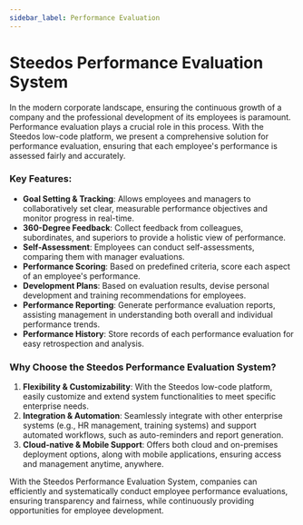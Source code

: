 ```yaml
---
sidebar_label: Performance Evaluation
---
```


# Steedos Performance Evaluation System

In the modern corporate landscape, ensuring the continuous growth of a company and the professional development of its employees is paramount. Performance evaluation plays a crucial role in this process. With the Steedos low-code platform, we present a comprehensive solution for performance evaluation, ensuring that each employee's performance is assessed fairly and accurately.

### Key Features:

- **Goal Setting & Tracking**: Allows employees and managers to collaboratively set clear, measurable performance objectives and monitor progress in real-time.
- **360-Degree Feedback**: Collect feedback from colleagues, subordinates, and superiors to provide a holistic view of performance.
- **Self-Assessment**: Employees can conduct self-assessments, comparing them with manager evaluations.
- **Performance Scoring**: Based on predefined criteria, score each aspect of an employee's performance.
- **Development Plans**: Based on evaluation results, devise personal development and training recommendations for employees.
- **Performance Reporting**: Generate performance evaluation reports, assisting management in understanding both overall and individual performance trends.
- **Performance History**: Store records of each performance evaluation for easy retrospection and analysis.

### Why Choose the Steedos Performance Evaluation System?

1. **Flexibility & Customizability**: With the Steedos low-code platform, easily customize and extend system functionalities to meet specific enterprise needs.
2. **Integration & Automation**: Seamlessly integrate with other enterprise systems (e.g., HR management, training systems) and support automated workflows, such as auto-reminders and report generation.
3. **Cloud-native & Mobile Support**: Offers both cloud and on-premises deployment options, along with mobile applications, ensuring access and management anytime, anywhere.

With the Steedos Performance Evaluation System, companies can efficiently and systematically conduct employee performance evaluations, ensuring transparency and fairness, while continuously providing opportunities for employee development.
